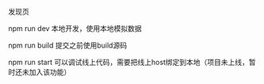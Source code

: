 发现页

npm run dev   本地开发，使用本地模拟数据

npm run build 提交之前使用build源码

npm run start 可以调试线上代码，需要把线上host绑定到本地（项目未上线，暂时还未加入该功能）
